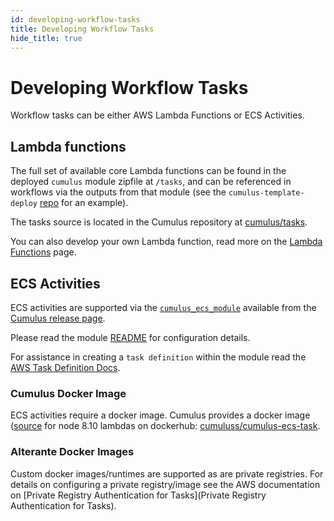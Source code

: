 ```yaml
---
id: developing-workflow-tasks
title: Developing Workflow Tasks
hide_title: true
---
```


# Developing Workflow Tasks

Workflow tasks can be either AWS Lambda Functions or ECS Activities.

## Lambda functions

The full set of available core Lambda functions can be found in the deployed `cumulus` module zipfile at `/tasks`, and can be referenced in workflows via the outputs from that module (see the `cumulus-template-deploy` [repo](https://github.com/nasa/cumulus-template-deploy/tree/CUMULUS-1556-add-deployment/cumulus-tf) for an example).

The tasks source is located in the Cumulus repository at [cumulus/tasks](https://github.com/nasa/cumulus/tree/master/tasks).

You can also develop your own Lambda function, read more on the [Lambda Functions](workflows/lambda.md) page.

## ECS Activities

ECS activities are supported via the [`cumulus_ecs_module`](https://github.com/nasa/cumulus/tree/master/tf-modules/cumulus_ecs_service) available from the [Cumulus release page](https://github.com/nasa/cumulus/releases).

Please read the module [README](https://github.com/nasa/cumulus/blob/master/tf-modules/cumulus_ecs_service/README.md) for configuration details.

For assistance in creating a `task definition` within the module read the [AWS Task Definition Docs](https://docs.aws.amazon.com/AmazonECS/latest/developerguide/create-task-definition.html).

### Cumulus Docker Image

ECS activities require a docker image.  Cumulus provides a docker image ([source](https://github.com/nasa/cumulus-ecs-task) for node 8.10 lambdas on dockerhub: [cumuluss/cumulus-ecs-task](https://hub.docker.com/r/cumuluss/cumulus-ecs-task).

### Alterante Docker Images

Custom docker images/runtimes are supported as are private registries.  For details on configuring a private registry/image see the AWS documentation on [Private Registry Authentication for Tasks](Private Registry Authentication for Tasks).
